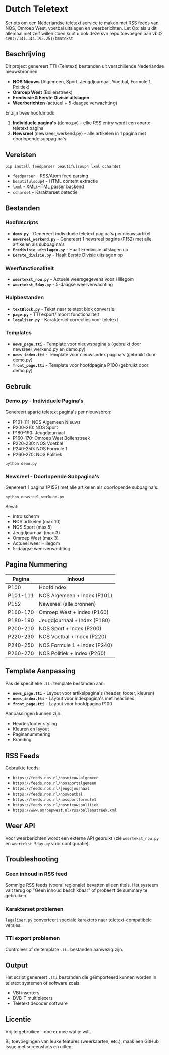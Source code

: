 # Dutch Teletext

Scripts om een Nederlandse teletext service te maken met RSS feeds van NOS, Omroep West, voetbal uitslagen en weerberichten.
Let Op: als u dit allemaal niet zelf willen doen kunt u ook deze svn repo toevoegen aan vbit2 `svn://141.144.192.251/bmntekst`

## Beschrijving

Dit project genereert TTI (Teletext) bestanden uit verschillende Nederlandse nieuwsbronnen:

- **NOS Nieuws** (Algemeen, Sport, Jeugdjournaal, Voetbal, Formule 1, Politiek)
- **Omroep West** (Bollenstreek)  
- **Eredivisie & Eerste Divisie uitslagen**
- **Weerberichten** (actueel + 5-daagse verwachting)

Er zijn twee hoofdmodi:
1. **Individuele pagina's** (demo.py) - elke RSS entry wordt een aparte teletext pagina
2. **Newsreel** (newsreel_werkend.py) - alle artikelen in 1 pagina met doorlopende subpagina's

## Vereisten

```bash
pip install feedparser beautifulsoup4 lxml cchardet
```

- `feedparser` - RSS/Atom feed parsing
- `beautifulsoup4` - HTML content extractie
- `lxml` - XML/HTML parser backend
- `cchardet` - Karakterset detectie

## Bestanden

### Hoofdscripts
- **`demo.py`** - Genereert individuele teletext pagina's per nieuwsartikel
- **`newsreel_werkend.py`** - Genereert 1 newsreel pagina (P152) met alle artikelen als subpagina's
- **`Eredivisie_uitslagen.py`** - Haalt Eredivisie uitslagen op
- **`Eerste_divisie.py`** - Haalt Eerste Divisie uitslagen op

### Weerfunctionaliteit
- **`weertekst_now.py`** - Actuele weersgegevens voor Hillegom
- **`weertekst_5day.py`** - 5-daagse weerverwachting

### Hulpbestanden
- **`textBlock.py`** - Tekst naar teletext blok conversie
- **`page.py`** - TTI export/import functionaliteit
- **`legaliser.py`** - Karakterset correcties voor teletext

### Templates
- **`news_page.tti`** - Template voor nieuwspagina's (gebruikt door newsreel_werkend.py en demo.py)
- **`news_index.tti`** - Template voor nieuwsindex pagina's (gebruikt door demo.py)
- **`front_page.tti`** - Template voor hoofdpagina P100 (gebruikt door demo.py)

## Gebruik

### Demo.py - Individuele Pagina's
Genereert aparte teletext pagina's per nieuwsbron:
- P101-111: NOS Algemeen Nieuws
- P200-210: NOS Sport
- P180-190: Jeugdjournaal  
- P160-170: Omroep West Bollenstreek
- P220-230: NOS Voetbal
- P240-250: NOS Formule 1
- P260-270: NOS Politiek

```bash
python demo.py
```

### Newsreel - Doorlopende Subpagina's
Genereert 1 pagina (P152) met alle artikelen als doorlopende subpagina's:

```bash
python newsreel_werkend.py
```

Bevat:
- Intro scherm
- NOS artikelen (max 10)
- NOS Sport (max 5) 
- Jeugdjournaal (max 3)
- Omroep West (max 3)
- Actueel weer Hillegom
- 5-daagse weerverwachting

## Pagina Nummering

| Pagina | Inhoud |
|--------|---------|
| P100 | Hoofdindex |
| P101-111 | NOS Algemeen + Index (P101) |
| P152 | Newsreel (alle bronnen) |
| P160-170 | Omroep West + Index (P160) |
| P180-190 | Jeugdjournaal + Index (P180) |
| P200-210 | NOS Sport + Index (P200) |
| P220-230 | NOS Voetbal + Index (P220) |
| P240-250 | NOS Formule 1 + Index (P240) |
| P260-270 | NOS Politiek + Index (P260) |

## Template Aanpassing

Pas de specifieke `.tti` template bestanden aan:

- **`news_page.tti`** - Layout voor artikelpagina's (header, footer, kleuren)
- **`news_index.tti`** - Layout voor indexpagina's met headlines  
- **`front_page.tti`** - Layout voor hoofdpagina P100

Aanpassingen kunnen zijn:
- Header/footer styling
- Kleuren en layout
- Paginanummering
- Branding

## RSS Feeds

Gebruikte feeds:
- `https://feeds.nos.nl/nosnieuwsalgemeen`
- `https://feeds.nos.nl/nossportalgemeen`  
- `https://feeds.nos.nl/jeugdjournaal`
- `https://feeds.nos.nl/nosvoetbal`
- `https://feeds.nos.nl/nossportformule1`
- `https://feeds.nos.nl/nosnieuwspolitiek`
- `https://www.omroepwest.nl/rss/bollenstreek.xml`

## Weer API

Voor weerberichten wordt een externe API gebruikt (zie `weertekst_now.py` en `weertekst_5day.py` voor configuratie).

## Troubleshooting

### Geen inhoud in RSS feed
Sommige RSS feeds (vooral regionale) bevatten alleen titels. Het systeem valt terug op "Geen inhoud beschikbaar" of probeert de summary te gebruiken.

### Karakterset problemen  
`legaliser.py` converteert speciale karakters naar teletext-compatibele versies.

### TTI export problemen
Controleer of de template `.tti` bestanden aanwezig zijn.

## Output

Het script genereert `.tti` bestanden die geïmporteerd kunnen worden in teletext systemen of software zoals:
- VBI inserters
- DVB-T multiplexers  
- Teletext decoder software

## Licentie

Vrij te gebruiken - doe er mee wat je wilt. 

Bij toevoegingen van leuke features (weerkaarten, etc.), maak een GitHub Issue met screenshots en uitleg.
